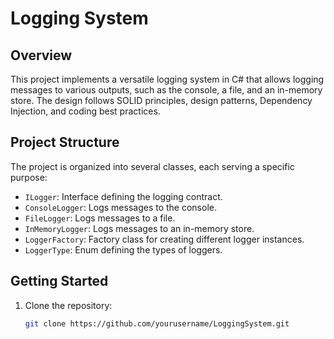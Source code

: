 # Logging System

## Overview

This project implements a versatile logging system in C# that allows logging messages to various outputs, such as the console, a file, and an in-memory store. The design follows SOLID principles, design patterns, Dependency Injection, and coding best practices.

## Project Structure

The project is organized into several classes, each serving a specific purpose:

- `ILogger`: Interface defining the logging contract.
- `ConsoleLogger`: Logs messages to the console.
- `FileLogger`: Logs messages to a file.
- `InMemoryLogger`: Logs messages to an in-memory store.
- `LoggerFactory`: Factory class for creating different logger instances.
- `LoggerType`: Enum defining the types of loggers.

## Getting Started

1. Clone the repository:

   ```bash
   git clone https://github.com/yourusername/LoggingSystem.git

